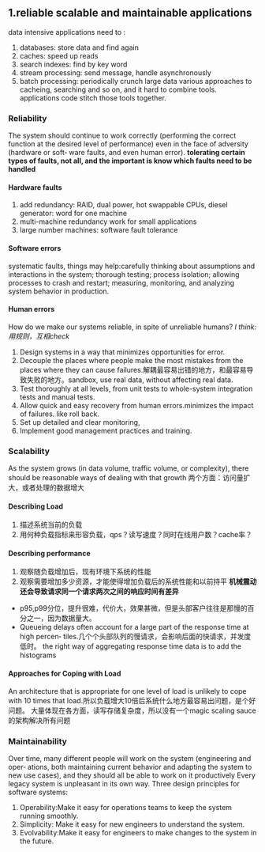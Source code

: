 ## 1.reliable scalable and maintainable applications
data intensive applications need to :
1. databases: store data and find again
2. caches: speed up reads
3. search indexes: find by key word
4. stream processing: send message, handle asynchronously
5. batch processing: periodically crunch large data
various approaches to cacheing, searching and so on, and it hard to combine tools. applications code stitch those tools together.
### Reliability
The system should continue to work correctly (performing the correct function at the desired level of performance) even in the face of adversity (hardware or soft‐ ware faults, and even human error).
**tolerating certain types of faults, not all, and the important is know which faults need to be handled**
#### Hardware faults
1. add redundancy: RAID, dual power, hot swappable CPUs, diesel generator: word for one machine
2. multi-machine redundancy work for small applications
3. large number machines: software fault tolerance
#### Software errors
systematic faults, things may help:carefully thinking about assumptions and interactions in the system; thorough testing; process isolation; allowing processes to crash and restart; measuring, monitoring, and analyzing system behavior in production.
#### Human errors
How do we make our systems reliable, in spite of unreliable humans?
*I think: 用规则，互相check*
1. Design systems in a way that minimizes opportunities for error.
2. Decouple the places where people make the most mistakes from the places where they can cause failures.解耦最容易出错的地方，和最容易导致失败的地方。sandbox, use real data, without affecting real data.
3. Test thoroughly at all levels, from unit tests to whole-system integration tests and manual tests.
4. Allow quick and easy recovery from human errors.minimizes the impact of failures. like roll back.
5. Set up detailed and clear monitoring,
6. Implement good management practices and training.
### Scalability
As the system grows (in data volume, traffic volume, or complexity), there should be reasonable ways of dealing with that growth
两个方面：访问量扩大，或者处理的数据增大
#### Describing Load
1. 描述系统当前的负载
2. 用何种负载指标来形容负载，qps？读写速度？同时在线用户数？cache率？
#### Describing performance
1. 观察随负载增加后，现有环境下系统的性能
2. 观察需要增加多少资源，才能使得增加负载后的系统性能和以前持平
**机械震动还会导致请求同一个请求两次之间的响应时间有差异**
* p95,p99分位，提升很难，代价大，效果甚微，但是头部客户往往是那慢的百分之一，因为数据量大。
* Queueing delays often account for a large part of the response time at high percen‐ tiles.几个个头部队列的慢请求，会影响后面的快请求，并发度低时。
the right way of aggregating response time data is to add the histograms
#### Approaches for Coping with Load
An architecture that is appropriate for one level of load is unlikely to cope with 10 times that load.所以负载增大10倍后系统什么地方最容易出问题，是个好问题。
大量体现在各方面，读写存储复杂度，所以没有一个magic scaling sauce的架构解决所有问题
### Maintainability
Over time, many different people will work on the system (engineering and oper‐ ations, both maintaining current behavior and adapting the system to new use cases), and they should all be able to work on it productively
Every legacy system is unpleasant in its own way.
Three design principles for software systems:
1. Operability:Make it easy for operations teams to keep the system running smoothly.
2. Simplicity: Make it easy for new engineers to understand the system.
3. Evolvability:Make it easy for engineers to make changes to the system in the future.
